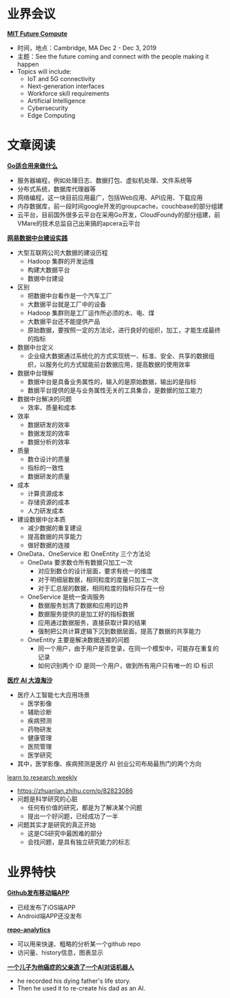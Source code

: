# 业界会议

[**MIT Future Compute**](https://forms.technologyreview.com/future-compute/?_ga=2.247648455.1795918346.1566568612-218774760.1564081892)
* 时间，地点：Cambridge, MA	Dec 2 - Dec 3, 2019	
* 主题：See the future coming and connect with the people making it happen
* Topics will include:
   * IoT and 5G connectivity
   * Next-generation interfaces
   * Workforce skill requirements
   * Artificial Intelligence
   * Cybersecurity
   * Edge Computing


# 文章阅读

[**Go适合用来做什么**](https://www.zhihu.com/question/21409296)
* 服务器编程，例如处理日志、数据打包、虚拟机处理、文件系统等
* 分布式系统，数据库代理器等
* 网络编程，这一块目前应用最广，包括Web应用、API应用、下载应用
* 内存数据库，前一段时间google开发的groupcache，couchbase的部分组建
* 云平台，目前国外很多云平台在采用Go开发，CloudFoundy的部分组建，前VMare的技术总监自己出来搞的apcera云平台


[**网易数据中台建设实践**](https://www.infoq.cn/article/K29hNd0osXPjCNLpJ2Wv)
* 大型互联网公司大数据的建设历程
   * Hadoop 集群的开发运维
   * 构建大数据平台
   * 数据中台建设
* 区别
   * 把数据中台看作是一个汽车工厂
   * 大数据平台就是工厂中的设备
   * Hadoop 集群则是工厂运作所必须的水、电、煤
   * 大数据平台还不能提供产品
   * 原始数据，要按照一定的方法论，进行良好的组织，加工，才能生成最终的指标
* 数据中台定义
   * 企业级大数据通过系统化的方式实现统一、标准、安全、共享的数据组织，以服务化的方式赋能前台数据应用，提高数据的使用效率
* 数据中台理解
   * 数据中台是具备业务属性的，输入的是原始数据，输出的是指标
   * 数据平台提供的是与业务属性无关的工具集合，是数据的加工能力
* 数据中台解决的问题
   * 效率、质量和成本
* 效率
   * 数据研发的效率
   * 数据发现的效率
   * 数据分析的效率
* 质量
   * 数仓设计的质量
   * 指标的一致性
   * 数据研发的质量
* 成本
   * 计算资源成本
   * 存储资源的成本
   * 人力研发成本
* 建设数据中台本质
   * 减少数据的重复建设
   * 提高数据的共享能力
   * 做好数据的连接
* OneData、OneService 和 OneEntity 三个方法论
   * OneData 要求数仓所有数据只加工一次
      * 对应到数仓的设计层面，要求有统一的维度
      * 对于明细层数据，相同粒度的度量只加工一次
      * 对于汇总层的数据，相同粒度的指标只存在一份
   * OneService 是统一查询服务
      * 数据服务划清了数据和应用的边界
      * 数据服务提供的是加工好的指标数据
      * 应用通过数据服务，直接获取计算的结果
      * 强制把公共计算逻辑下沉到数据层面，提高了数据的共享能力
   * OneEntity 主要是解决数据连接的问题
      * 同一个用户，由于用户是否登录，在同一个模型中，可能存在重复的记录
      * 如何识别两个 ID 是同一个用户，做到所有用户只有唯一的 ID 标识


[**医疗 AI 大浪淘沙**](https://www.infoq.cn/article/y3sihw9iBZVN0BUg0epJ)
* 医疗人工智能七大应用场景
   * 医学影像
   * 辅助诊断
   * 疾病预测
   * 药物研发
   * 健康管理
   * 医院管理
   * 医学研究
* 其中，医学影像、疾病预测是医疗 AI 创业公司布局最热门的两个方向


[learn to research weekly]()
* https://zhuanlan.zhihu.com/p/82823086
* 问题是科学研究的心脏
   * 任何有价值的研究，都是为了解决某个问题
   * 提出一个好问题，已经成功了一半
* 问题其实才是研究的真正开始
   * 这是CS研究中最困难的部分
   * 会找问题，是具有独立研究能力的标志


# 业界特快

[**Github发布移动端APP**](https://github.com/mobile)
* 已经发布了iOS端APP
* Android端APP还没发布

[**repo-analytics**](https://repo-analytics.github.io/)
* 可以用来快速、粗略的分析某一个github repo
* 访问量、history信息，图表显示

[**一个儿子为他癌症的父亲造了一个AI对话机器人**](https://www.wired.com/story/a-sons-race-to-give-his-dying-father-artificial-immortality/)
* he recorded his dying father's life story. 
* Then he used it to re-create his dad as an AI.

